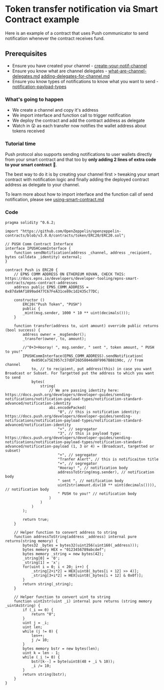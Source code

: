 # Token transfer notification via Smart Contract example

Here is an example of a contract that uses Push communicator to send notification whenever the contract receives fund.

## Prerequisites

* Ensure you have created your channel - [create-your-notif-channel](../../create-your-notif-channel/ "mention")
* Ensure you know what are channel delegates - [what-are-channel-delegates.md](../../../concepts/create-your-notif-channel/what-are-channel-delegates.md "mention") [adding-delegates-for-channel.md](../../create-your-notif-channel/adding-delegates-for-channel.md "mention")
* Ensure you know types of notifications to know what you want to send - [notification-payload-types](../../sending-notifications/notification-payload-types/ "mention")&#x20;

### What's going to happen

* We create a channel and copy it's address
* We import interface and function call to trigger notification
* We deploy the contract and add the contract address as delegate
* Watch in 😲 as each transfer now notifies the wallet address about tokens received

### Tutorial time

Push protocol also supports sending notifications to user wallets directly from your smart contract and that too by **only adding 2 lines of extra code to your smart contract** :tada:.

The best way to do it is by creating your channel first > tweaking your smart contract with notification logic and finally adding the deployed contract address as delegate to your channel.

To learn more about how to import interface and the function call of send notification, please see [using-smart-contract.md](../../sending-notifications/using-smart-contract.md "mention")

### Code

```solidity
pragma solidity ^0.6.2;
 
import "https://github.com/OpenZeppelin/openzeppelin-contracts/blob/v3.0.0/contracts/token/ERC20/ERC20.sol";

// PUSH Comm Contract Interface
interface IPUSHCommInterface {
    function sendNotification(address _channel, address _recipient, bytes calldata _identity) external;
}

contract Push is ERC20 {
    // EPNS COMM ADDRESS ON ETHEREUM KOVAN, CHECK THIS: https://docs.epns.io/developers/developer-tooling/epns-smart-contracts/epns-contract-addresses
    address public EPNS_COMM_ADDRESS = 0x87da9Af1899ad477C67FeA31ce89c1d2435c77DC;

    constructor ()
        ERC20("Push Token", "PUSH")
        public {
        _mint(msg.sender, 1000 * 10 ** uint(decimals()));
    }

    function transfer(address to, uint amount) override public returns (bool success) {
        address owner = _msgSender();
        _transfer(owner, to, amount);

        //"0+3+Hooray! ", msg.sender, " sent ", token amount, " PUSH to you!"
        IPUSHCommInterface(EPNS_COMM_ADDRESS).sendNotification(
            0x050Ca75E3957c37dDF26D58046d8F9967B88190c, // from channel
            to, // to recipient, put address(this) in case you want Broadcast or Subset. For Targetted put the address to which you want to send
            bytes(
                string(
                    // We are passing identity here: https://docs.push.org/developers/developer-guides/sending-notifications/notification-payload-types/notification-standard-advanced/notification-identity
                    abi.encodePacked(
                        "0", // this is notification identity: https://docs.push.org/developers/developer-guides/sending-notifications/notification-payload-types/notification-standard-advanced/notification-identity
                        "+", // segregator
                        "3", // this is payload type: https://docs.push.org/developers/developer-guides/sending-notifications/notification-payload-types/notification-standard-advanced/notification-payload (1, 3 or 4) = (Broadcast, targetted or subset)
                        "+", // segregator
                        "Tranfer Alert", // this is notificaiton title
                        "+", // segregator
                        "Hooray! ", // notification body
                        addressToString(msg.sender), // notification body
                        " sent ", // notification body
                        uint2str(amount.div(10 ** uint(decimals()))), // notification body
                        " PUSH to you!" // notification body
                    )
                )
            )
        );
        
        return true;
    }

    // Helper function to convert address to string
    function addressToString(address _address) internal pure returns(string memory) {
        bytes32 _bytes = bytes32(uint256(uint160(_address)));
        bytes memory HEX = "0123456789abcdef";
        bytes memory _string = new bytes(42);
        _string[0] = '0';
        _string[1] = 'x';
        for(uint i = 0; i < 20; i++) {
            _string[2+i*2] = HEX[uint8(_bytes[i + 12] >> 4)];
            _string[3+i*2] = HEX[uint8(_bytes[i + 12] & 0x0f)];
        }
        return string(_string);
    }

    // Helper function to convert uint to string
    function uint2str(uint _i) internal pure returns (string memory _uintAsString) {
        if (_i == 0) {
            return "0";
        }
        uint j = _i;
        uint len;
        while (j != 0) {
            len++;
            j /= 10;
        }
        bytes memory bstr = new bytes(len);
        uint k = len - 1;
        while (_i != 0) {
            bstr[k--] = byte(uint8(48 + _i % 10));
            _i /= 10;
        }
        return string(bstr);
    }
}
```

